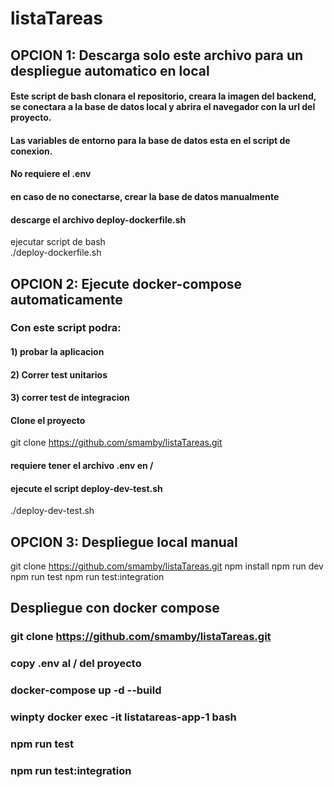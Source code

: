 # listaTareas

## OPCION 1: Descarga solo este archivo para un despliegue automatico en local
#### Este script de bash clonara el repositorio, creara la imagen del backend, se conectara a la base de datos local y abrira el navegador con la url del proyecto.
#### Las variables de entorno para la base de datos esta en el script de conexion.
#### No requiere el .env
#### en caso de no conectarse, crear la base de datos manualmente

#### descarge el archivo deploy-dockerfile.sh

ejecutar script de bash   
./deploy-dockerfile.sh

## OPCION 2: Ejecute docker-compose automaticamente
### Con este script podra:   
#### 1) probar la aplicacion
#### 2) Correr test unitarios
#### 3) correr test de integracion
#### Clone el proyecto
git clone https://github.com/smamby/listaTareas.git
#### requiere tener el archivo .env en /
#### ejecute el script deploy-dev-test.sh
./deploy-dev-test.sh


## OPCION 3: Despliegue local manual
git clone https://github.com/smamby/listaTareas.git
npm install
npm run dev
npm run test
npm run test:integration


## Despliegue con docker compose
### git clone https://github.com/smamby/listaTareas.git
### copy .env al / del proyecto
### docker-compose up -d --build
### winpty docker exec -it listatareas-app-1 bash
### npm run test
### npm run test:integration

